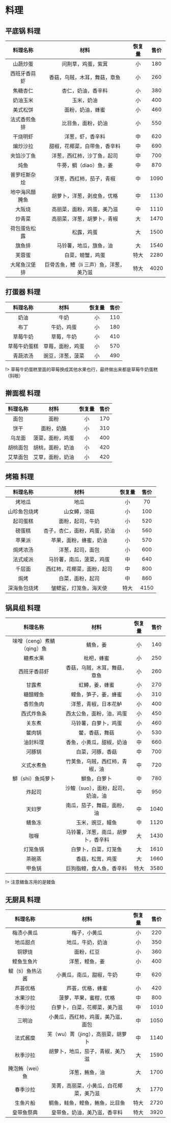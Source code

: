 # 料理

## 平底锅 料理

|料理名称|材料|恢复量|售价|
|:-:|:-:|:-:|:-:|
|山蔬炒蛋|问荆草，鸡蛋，紫萁|小|180|
|西班牙香蒜虾|香菇，乌贼，木耳，舞菇，章鱼|小|260|
|焦糖杏仁|杏仁，奶油，香辛料|小|380|
|奶油玉米|玉米，奶油|小|400|
|美式松饼|面粉，奶油，蜂蜜|小|460|
|法式香煎鱼排|比目鱼，面粉，奶油|小|550|
|干烧明虾|洋葱，虾，香辛料|中|620|
|煸炒沙拉|甜椒，花椰菜，白带鱼，香辛料|中|690|
|夹馅沙丁鱼|洋葱，西红柿，沙丁鱼，起司|中|700|
|炖鱼|牛蒡，鲷（diao）鱼，姜|中|870|
|普罗旺斯杂烩|洋葱，西红柿，茄子，青椒|中|1090|
|地中海风醋腌鱼|胡萝卜，洋葱，剥皮鱼，优格|中|1130|
|大阪烧|高丽菜，面粉，鸡蛋，美乃滋|中|1110|
|炒青菜|高丽菜，洋葱，胡萝卜，青椒|大|1470|
|荷包蛋佐松露|松露，鸡蛋|大|1500|
|旗鱼排|马铃薯，地瓜，旗鱼，油|大|1540|
|芙蓉蛋|白菜，螃蟹，鸡蛋|特大|2280|
|大尾鱼汉堡排|巨骨舌鱼，鱧（li 三声）鱼，洋葱，美乃滋|特大|4020|


## 打蛋器 料理

|料理名称|材料|恢复量|售价|
|:-:|:-:|:-:|:-:|
|奶油|牛奶|小|110|
|布丁|牛奶，鸡蛋|小|180|
|草莓牛奶|草莓，牛奶|小|410|
|草莓牛奶蛋糕|草莓，面粉，鸡蛋|小|570|
|青蔬浓汤|豌豆，洋葱，菠菜|小|490|

!> 草莓牛奶蛋糕里面的草莓换成其他水果也行，最终做出来都是草莓牛奶蛋糕（斜眼）

## 擀面棍 料理

|料理名称|材料|恢复量|售价|
|:-:|:-:|:-:|:-:|
|面包|面粉|小|170|
|饼干|面粉，奶酪|小|310|
|乌龙面|菠菜，面粉，鸡蛋|小|400|
|胡桃面包|胡桃，面粉，奶油|小|420|
|艾草面包|艾草，面粉，奶油|小|420|

## 烤箱 料理

|料理名称|材料|恢复量|售价|
|:-:|:-:|:-:|:-:|
|烤地瓜|地瓜|小|70|
|山珍鱼包烧烤|山女鳟，滑菇|小|100|
|起司蛋糕|面粉，起司，牛奶|小|520|
|磅蛋糕|杏子，杏仁，面粉，鸡蛋，奶油|小|560|
|苹果派|苹果，面粉，蜂蜜，奶油|小|570|
|焗烤浓汤|洋葱，起司，面包|小|600|
|法式咸派|马铃薯，南瓜，菠菜，鸡蛋|中|640|
|千层面|西红柿，花椰菜，面粉，起司|中|800|
|焗烤|白菜，面粉，起司|中|860|
|深海鱼包烧烤|皱鳃鲨，灯笼鱼，海天使|特大|4150|

## 锅具组 料理

|料理名称|材料|恢复量|售价|
|:-:|:-:|:-:|:-:|
|味噌（ceng）煮鲭（qing）鱼|鲭鱼，姜|小|140|
|糖煮水果|枇杷，蜂蜜|小|250|
|西班牙香蒜虾|香菇，乌贼，木耳，舞菇，章鱼|小|260|
|甘露煮|虹鳟，姜，蜂蜜|小|270|
|糖醋鲤鱼|鲤鱼，笋子，姜，蜂蜜|小|310|
|香煎鱼肉|洋葱，青椒，日本花鲈|小|400|
|西式炸鱼条|西太公鱼，面粉，油，鸡蛋|小|450|
|关东煮|马铃薯，白萝卜，鸡蛋|小|460|
|鳖肉锅|鳖，香菇，舞菇|小|530|
|油封料理|香鱼，小黄瓜，甜椒，奶油|中|660|
|河豚锅|白菜，河豚，香菇|中|700|
|义式水煮鱼|竹荚鱼，乌贼，西红柿，青椒，油|中|720|
|鰤（shi）鱼炖萝卜|鰤鱼，白萝卜|中|780|
|炸起司|沙鮻（suo），面粉，起司，奶油，油|中|950|
|天妇罗|南瓜，茄子，舞菇，面粉，油|中|1040|
|鳝鱼冻|玉米，豌豆，鳗鱼|中|1120|
|咖喱|马铃薯，洋葱，南瓜，胡萝卜，香辛料|大|1430|
|灯笼鱼锅|白萝卜，白菜，灯笼鱼|大|1610|
|茶碗蒸|香菇，松茸，鸡蛋|大|1660|
|甲鱼锅|巨狗脂鲤，食人鱼，香辛料|特大|3580|


!> 注意鳝鱼冻用的是鳗鱼

## 无厨具 料理

|料理名称|材料|恢复量|售价|
|:-:|:-:|:-:|:-:|
|梅渍小黄瓜|梅子，小黄瓜|小|220|
|地瓜甜点|地瓜，牛奶，奶油|小|350|
|铜锣烧|面粉，红豆|小|360|
|鲣鱼生鱼片|洋葱，鲣鱼，姜|小|400|
|鳀（ti）鱼热沾酱|小黄瓜，南瓜，甜椒，牛奶|中|620|
|芦荟优格|芦荟，优格，蜂蜜|小|420|
|水果沙拉|菠萝，苹果，蜜柑，优格|中|800|
|冬季沙拉|白萝卜，白菜，花椰菜，美乃滋|中|1010|
|三明治|小黄瓜，西红柿，鸡蛋，美乃滋，面包|中|1050|
|法式酱糜|芜（wu）菁（jing），高丽菜，胡萝卜|中|1140|
|秋季沙拉|胡萝卜，地瓜，茄子，青椒，美乃滋|大|1590|
|腌泡鲔（wei）鱼|洋葱，鲔鱼，油|大|1700|
|春季沙拉|芜菁，高丽菜，小黄瓜，白花椰菜，美乃滋|大|1770|
|生鱼片船|鲷鱼，鲑鱼，鲣鱼，鲔鱼，比目鱼|特大|2720|
|皇带鱼祭典|皇带鱼，奶油，美乃滋，香辛料|特大|3920|

